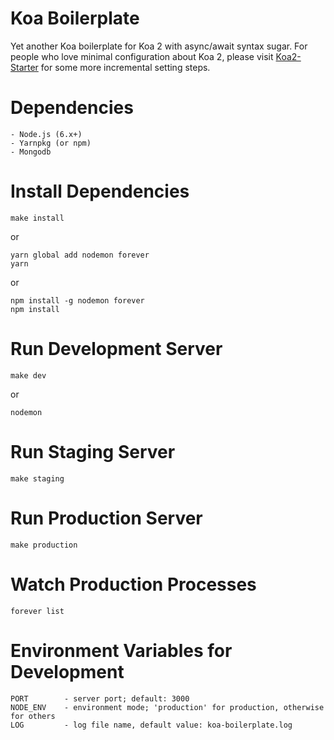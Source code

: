 # Koa Boilerplate

Yet another Koa boilerplate for Koa 2 with async/await syntax sugar.
For people who love minimal configuration about Koa 2, please visit [Koa2-Starter](https://github.com/rightson/koa2-starter) for some more incremental setting steps.

# Dependencies

    - Node.js (6.x+)
    - Yarnpkg (or npm)
    - Mongodb

# Install Dependencies

    make install

or

    yarn global add nodemon forever
    yarn

or

    npm install -g nodemon forever
    npm install


# Run Development Server

    make dev
or

    nodemon

# Run Staging Server

    make staging


# Run Production Server

    make production


# Watch Production Processes

    forever list

# Environment Variables for Development

    PORT        - server port; default: 3000
    NODE_ENV    - environment mode; 'production' for production, otherwise for others
    LOG         - log file name, default value: koa-boilerplate.log
